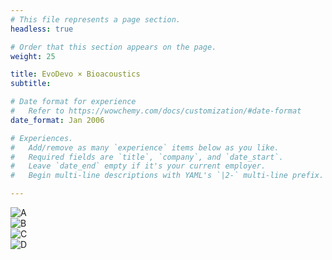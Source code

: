 ```yaml
---
# This file represents a page section.
headless: true

# Order that this section appears on the page.
weight: 25

title: EvoDevo × Bioacoustics
subtitle:

# Date format for experience
#   Refer to https://wowchemy.com/docs/customization/#date-format
date_format: Jan 2006

# Experiences.
#   Add/remove as many `experience` items below as you like.
#   Required fields are `title`, `company`, and `date_start`.
#   Leave `date_end` empty if it's your current employer.
#   Begin multi-line descriptions with YAML's `|2-` multi-line prefix.

---
```


<img src="A.jpg" alt="A"><br>
<img src="B.jpg" alt="B"><br>
<img src="C.jpg" alt="C"><br>
<img src="D.jpg" alt="D"><br>